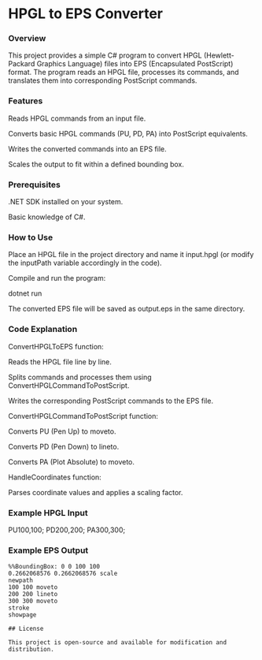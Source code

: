 # HPGL to EPS Converter

### Overview

This project provides a simple C# program to convert HPGL (Hewlett-Packard Graphics Language) files into EPS (Encapsulated PostScript) format. The program reads an HPGL file, processes its commands, and translates them into corresponding PostScript commands.

### Features

Reads HPGL commands from an input file.

Converts basic HPGL commands (PU, PD, PA) into PostScript equivalents.

Writes the converted commands into an EPS file.

Scales the output to fit within a defined bounding box.

### Prerequisites

.NET SDK installed on your system.

Basic knowledge of C#.

### How to Use

Place an HPGL file in the project directory and name it input.hpgl (or modify the inputPath variable accordingly in the code).

Compile and run the program:

dotnet run

The converted EPS file will be saved as output.eps in the same directory.

### Code Explanation

ConvertHPGLToEPS function:

Reads the HPGL file line by line.

Splits commands and processes them using ConvertHPGLCommandToPostScript.

Writes the corresponding PostScript commands to the EPS file.

ConvertHPGLCommandToPostScript function:

Converts PU (Pen Up) to moveto.

Converts PD (Pen Down) to lineto.

Converts PA (Plot Absolute) to moveto.

HandleCoordinates function:

Parses coordinate values and applies a scaling factor.

### Example HPGL Input

PU100,100;
PD200,200;
PA300,300;

### Example EPS Output

``` %!PS-Adobe-3.0 EPSF-3.0
%%BoundingBox: 0 0 100 100
0.2662068576 0.2662068576 scale
newpath
100 100 moveto
200 200 lineto
300 300 moveto
stroke
showpage

## License

This project is open-source and available for modification and distribution.
